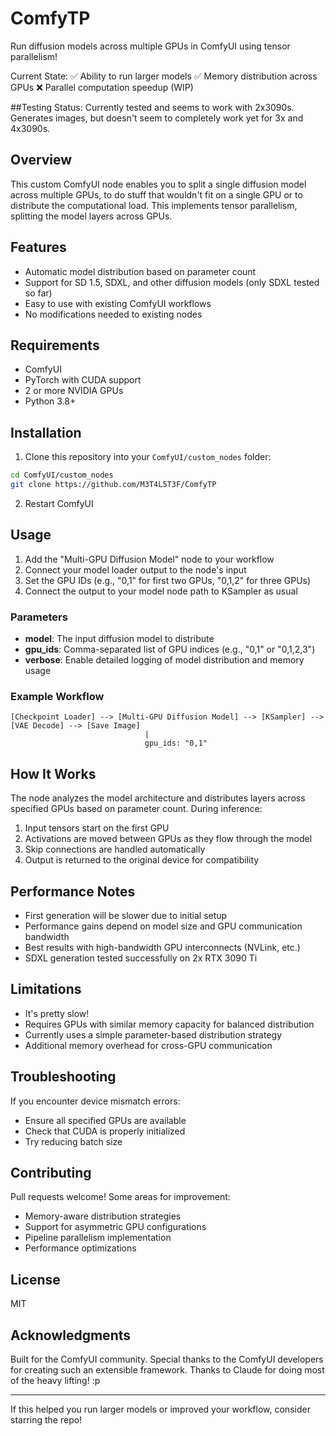 # ComfyTP

Run diffusion models across multiple GPUs in ComfyUI using tensor parallelism!

Current State:
✅ Ability to run larger models
✅ Memory distribution across GPUs
❌ Parallel computation speedup (WIP)

##Testing Status:
Currently tested and seems to work with 2x3090s. Generates images, but doesn't seem to completely work yet for 3x and 4x3090s.

## Overview

This custom ComfyUI node enables you to split a single diffusion model across multiple GPUs, to do stuff that wouldn't fit on a single GPU or to distribute the computational load. This implements tensor parallelism, splitting the model layers across GPUs.

## Features

- Automatic model distribution based on parameter count
- Support for SD 1.5, SDXL, and other diffusion models (only SDXL tested so far)
- Easy to use with existing ComfyUI workflows
- No modifications needed to existing nodes

## Requirements

- ComfyUI
- PyTorch with CUDA support
- 2 or more NVIDIA GPUs
- Python 3.8+

## Installation

1. Clone this repository into your `ComfyUI/custom_nodes` folder:
```bash
cd ComfyUI/custom_nodes
git clone https://github.com/M3T4L5T3F/ComfyTP
```

2. Restart ComfyUI

## Usage

1. Add the "Multi-GPU Diffusion Model" node to your workflow
2. Connect your model loader output to the node's input
3. Set the GPU IDs (e.g., "0,1" for first two GPUs, "0,1,2" for three GPUs)
4. Connect the output to your model node path to KSampler as usual

### Parameters

- **model**: The input diffusion model to distribute
- **gpu_ids**: Comma-separated list of GPU indices (e.g., "0,1" or "0,1,2,3")
- **verbose**: Enable detailed logging of model distribution and memory usage

### Example Workflow

```
[Checkpoint Loader] --> [Multi-GPU Diffusion Model] --> [KSampler] --> [VAE Decode] --> [Save Image]
                              |
                              gpu_ids: "0,1"
```

## How It Works

The node analyzes the model architecture and distributes layers across specified GPUs based on parameter count. During inference:

1. Input tensors start on the first GPU
2. Activations are moved between GPUs as they flow through the model
3. Skip connections are handled automatically
4. Output is returned to the original device for compatibility

## Performance Notes

- First generation will be slower due to initial setup
- Performance gains depend on model size and GPU communication bandwidth
- Best results with high-bandwidth GPU interconnects (NVLink, etc.)
- SDXL generation tested successfully on 2x RTX 3090 Ti

## Limitations

- It's pretty slow!
- Requires GPUs with similar memory capacity for balanced distribution
- Currently uses a simple parameter-based distribution strategy
- Additional memory overhead for cross-GPU communication

## Troubleshooting

If you encounter device mismatch errors:
- Ensure all specified GPUs are available
- Check that CUDA is properly initialized
- Try reducing batch size

## Contributing

Pull requests welcome! Some areas for improvement:
- Memory-aware distribution strategies
- Support for asymmetric GPU configurations
- Pipeline parallelism implementation
- Performance optimizations

## License

MIT

## Acknowledgments

Built for the ComfyUI community. Special thanks to the ComfyUI developers for creating such an extensible framework. Thanks to Claude for doing most of the heavy lifting! :p

---

If this helped you run larger models or improved your workflow, consider starring the repo!
